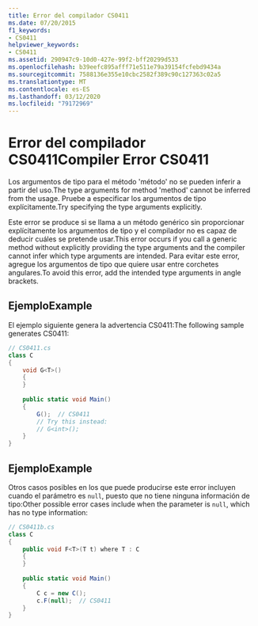 ```yaml
---
title: Error del compilador CS0411
ms.date: 07/20/2015
f1_keywords:
- CS0411
helpviewer_keywords:
- CS0411
ms.assetid: 290947c9-10d0-427e-99f2-bff20299d533
ms.openlocfilehash: b39eefc895afff71e511e79a39154fcfebd9434a
ms.sourcegitcommit: 7588136e355e10cbc2582f389c90c127363c02a5
ms.translationtype: MT
ms.contentlocale: es-ES
ms.lasthandoff: 03/12/2020
ms.locfileid: "79172969"
---
```

# <a name="compiler-error-cs0411"></a><span data-ttu-id="dd146-102">Error del compilador CS0411</span><span class="sxs-lookup"><span data-stu-id="dd146-102">Compiler Error CS0411</span></span>
<span data-ttu-id="dd146-103">Los argumentos de tipo para el método 'método' no se pueden inferir a partir del uso.</span><span class="sxs-lookup"><span data-stu-id="dd146-103">The type arguments for method 'method' cannot be inferred from the usage.</span></span> <span data-ttu-id="dd146-104">Pruebe a especificar los argumentos de tipo explícitamente.</span><span class="sxs-lookup"><span data-stu-id="dd146-104">Try specifying the type arguments explicitly.</span></span>  
  
 <span data-ttu-id="dd146-105">Este error se produce si se llama a un método genérico sin proporcionar explícitamente los argumentos de tipo y el compilador no es capaz de deducir cuáles se pretende usar.</span><span class="sxs-lookup"><span data-stu-id="dd146-105">This error occurs if you call a generic method without explicitly providing the type arguments and the compiler cannot infer which type arguments are intended.</span></span> <span data-ttu-id="dd146-106">Para evitar este error, agregue los argumentos de tipo que quiere usar entre corchetes angulares.</span><span class="sxs-lookup"><span data-stu-id="dd146-106">To avoid this error, add the intended type arguments in angle brackets.</span></span>  
  
## <a name="example"></a><span data-ttu-id="dd146-107">Ejemplo</span><span class="sxs-lookup"><span data-stu-id="dd146-107">Example</span></span>  
 <span data-ttu-id="dd146-108">El ejemplo siguiente genera la advertencia CS0411:</span><span class="sxs-lookup"><span data-stu-id="dd146-108">The following sample generates CS0411:</span></span>  
  
```csharp  
// CS0411.cs  
class C  
{  
    void G<T>()  
    {  
    }  
  
    public static void Main()  
    {  
        G();  // CS0411  
        // Try this instead:  
        // G<int>();  
    }  
}  
```  
  
## <a name="example"></a><span data-ttu-id="dd146-109">Ejemplo</span><span class="sxs-lookup"><span data-stu-id="dd146-109">Example</span></span>  
 <span data-ttu-id="dd146-110">Otros casos posibles en los que puede producirse este error incluyen cuando el parámetro es `null`, puesto que no tiene ninguna información de tipo:</span><span class="sxs-lookup"><span data-stu-id="dd146-110">Other possible error cases include when the parameter is `null`, which has no type information:</span></span>  
  
```csharp  
// CS0411b.cs  
class C  
{  
    public void F<T>(T t) where T : C
    {  
    }  
  
    public static void Main()  
    {  
        C c = new C();  
        c.F(null);  // CS0411  
    }  
}  
```
